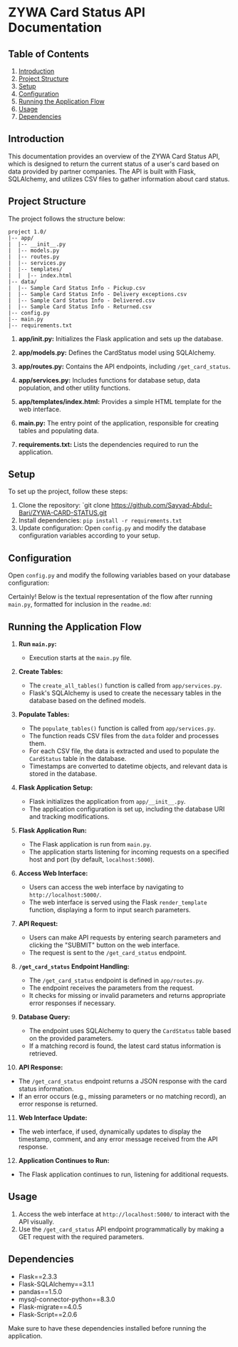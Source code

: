 # ZYWA Card Status API Documentation

## Table of Contents

1. [Introduction](#introduction)
2. [Project Structure](#project-structure)
3. [Setup](#setup)
4. [Configuration](#configuration)
5. [Running the Application Flow](#running-the-application-flow)
6. [Usage](#usage)
7. [Dependencies](#dependencies)

## Introduction

This documentation provides an overview of the ZYWA Card Status API, which is designed to return the current status of a user's card based on data provided by partner companies. The API is built with Flask, SQLAlchemy, and utilizes CSV files to gather information about card status.

## Project Structure

The project follows the structure below:

```plaintext
project 1.0/
|-- app/
|  |-- __init__.py
|  |-- models.py
|  |-- routes.py
|  |-- services.py
|  |-- templates/
|  |  |-- index.html
|-- data/
|  |-- Sample Card Status Info - Pickup.csv
|  |-- Sample Card Status Info - Delivery exceptions.csv
|  |-- Sample Card Status Info - Delivered.csv
|  |-- Sample Card Status Info - Returned.csv
|-- config.py
|-- main.py
|-- requirements.txt
```

1. **app/__init__.py:** Initializes the Flask application and sets up the database.

2. **app/models.py:** Defines the CardStatus model using SQLAlchemy.

3. **app/routes.py:** Contains the API endpoints, including `/get_card_status`.

4. **app/services.py:** Includes functions for database setup, data population, and other utility functions.

5. **app/templates/index.html:** Provides a simple HTML template for the web interface.

6. **main.py:** The entry point of the application, responsible for creating tables and populating data.

7. **requirements.txt:** Lists the dependencies required to run the application.

## Setup

To set up the project, follow these steps:

1. Clone the repository: `git clone https://github.com/Sayyad-Abdul-Bari/ZYWA-CARD-STATUS.git
2. Install dependencies: `pip install -r requirements.txt`
3. Update configuration: Open `config.py` and modify the database configuration variables according to your setup.

## Configuration

Open `config.py` and modify the following variables based on your database configuration:


Certainly! Below is the textual representation of the flow after running `main.py`, formatted for inclusion in the `readme.md`:

## Running the Application Flow

1. **Run `main.py`:**
   - Execution starts at the `main.py` file.

2. **Create Tables:**
   - The `create_all_tables()` function is called from `app/services.py`.
   - Flask's SQLAlchemy is used to create the necessary tables in the database based on the defined models.

3. **Populate Tables:**
   - The `populate_tables()` function is called from `app/services.py`.
   - The function reads CSV files from the `data` folder and processes them.
   - For each CSV file, the data is extracted and used to populate the `CardStatus` table in the database.
   - Timestamps are converted to datetime objects, and relevant data is stored in the database.

4. **Flask Application Setup:**
   - Flask initializes the application from `app/__init__.py`.
   - The application configuration is set up, including the database URI and tracking modifications.

5. **Flask Application Run:**
   - The Flask application is run from `main.py`.
   - The application starts listening for incoming requests on a specified host and port (by default, `localhost:5000`).

6. **Access Web Interface:**
   - Users can access the web interface by navigating to `http://localhost:5000/`.
   - The web interface is served using the Flask `render_template` function, displaying a form to input search parameters.

7. **API Request:**
   - Users can make API requests by entering search parameters and clicking the "SUBMIT" button on the web interface.
   - The request is sent to the `/get_card_status` endpoint.

8. **`/get_card_status` Endpoint Handling:**
   - The `/get_card_status` endpoint is defined in `app/routes.py`.
   - The endpoint receives the parameters from the request.
   - It checks for missing or invalid parameters and returns appropriate error responses if necessary.

9. **Database Query:**
   - The endpoint uses SQLAlchemy to query the `CardStatus` table based on the provided parameters.
   - If a matching record is found, the latest card status information is retrieved.

10. **API Response:**
   - The `/get_card_status` endpoint returns a JSON response with the card status information.
   - If an error occurs (e.g., missing parameters or no matching record), an error response is returned.

11. **Web Interface Update:**
   - The web interface, if used, dynamically updates to display the timestamp, comment, and any error message received from the API response.

12. **Application Continues to Run:**
   - The Flask application continues to run, listening for additional requests.


## Usage

1. Access the web interface at `http://localhost:5000/` to interact with the API visually.
2. Use the `/get_card_status` API endpoint programmatically by making a GET request with the required parameters.

## Dependencies

- Flask==2.3.3
- Flask-SQLAlchemy==3.1.1
- pandas==1.5.0
- mysql-connector-python==8.3.0
- Flask-migrate==4.0.5
- Flask-Script==2.0.6

Make sure to have these dependencies installed before running the application.